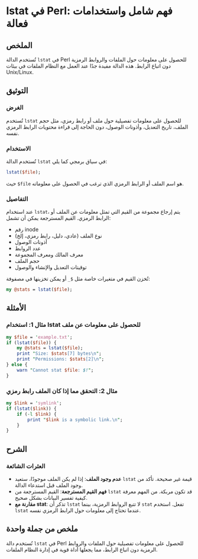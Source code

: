 <!--
Meta Description: # lstat في Perl: فهم شامل واستخدامات فعالة ## الملخص تُستخدم الدالة `lstat` في Perl للحصول على معلومات حول الملفات والروابط الرمزية دون اتباع الرابط. ...
Meta Keywords: lstat, الملف, perl, file, معلومات
-->

# lstat في Perl: فهم شامل واستخدامات فعالة

## الملخص
تُستخدم الدالة `lstat` في Perl للحصول على معلومات حول الملفات والروابط الرمزية دون اتباع الرابط. هذه الدالة مفيدة جدًا عند العمل مع النظام الملفات في بيئات Unix/Linux.

## التوثيق
### الغرض
تُستخدم `lstat` للحصول على معلومات تفصيلية حول ملف أو رابط رمزي، مثل حجم الملف، تاريخ التعديل، وأذونات الوصول، دون الحاجة إلى قراءة محتويات الرابط الرمزي نفسه. 

### الاستخدام
تُستخدم الدالة `lstat` في سياق برمجي كما يلي:

```perl
lstat($file);
```

حيث `$file` هو اسم الملف أو الرابط الرمزي الذي ترغب في الحصول على معلوماته.

### التفاصيل
عند استخدام `lstat`، يتم إرجاع مجموعة من القيم التي تمثل معلومات عن الملف أو الرابط الرمزي. القيم المسترجعة يمكن أن تشمل:
- رقم inode
- نوع الملف (عادي، دليل، رابط رمزي، إلخ)
- أذونات الوصول
- عدد الروابط
- معرف المالك ومعرف المجموعة
- حجم الملف
- توقيتات التعديل والإنشاء والوصول

تُخزن القيم في متغيرات خاصة مثل `$_` أو يمكن تخزينها في مصفوفة:

```perl
my @stats = lstat($file);
```

## الأمثلة
### مثال 1: استخدام lstat للحصول على معلومات عن ملف
```perl
my $file = 'example.txt';
if (lstat($file)) {
    my @stats = lstat($file);
    print "Size: $stats[7] bytes\n";
    print "Permissions: $stats[2]\n";
} else {
    warn "Cannot stat $file: $!";
}
```

### مثال 2: التحقق مما إذا كان الملف رابط رمزي
```perl
my $link = 'symlink';
if (lstat($link)) {
    if (-l $link) {
        print "$link is a symbolic link.\n";
    }
}
```

## الشرح
### العثرات الشائعة
- **عدم وجود الملف**: إذا لم يكن الملف موجودًا، ستعيد `lstat` قيمة غير صحيحة. تأكد من وجود الملف قبل استدعاء الدالة.
- **فهم القيم المسترجعة**: القيم المسترجعة من `lstat` قد تكون مربكة. من المهم معرفة كيفية تفسير البيانات بشكل صحيح.
- **مقارنة مع stat**: تذكر أن `lstat` لا تتبع الروابط الرمزية، بينما `stat` تفعل. استخدم `lstat` عندما تحتاج إلى معلومات حول الرابط الرمزي نفسه.

## ملخص من جملة واحدة
تُستخدم دالة `lstat` في Perl للحصول على معلومات تفصيلية حول الملفات والروابط الرمزية دون اتباع الرابط، مما يجعلها أداة قوية في إدارة النظام الملفات.